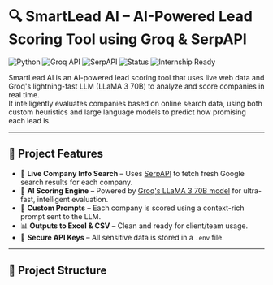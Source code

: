 # 🔍 SmartLead AI – AI-Powered Lead Scoring Tool using Groq & SerpAPI

![Python](https://img.shields.io/badge/Python-3.11-blue)
![Groq API](https://img.shields.io/badge/Groq-LLM-green)
![SerpAPI](https://img.shields.io/badge/SerpAPI-Integrated-yellow)
![Status](https://img.shields.io/badge/Status-Working-brightgreen)
![Internship Ready](https://img.shields.io/badge/Built%20For-Internship%20Submission-blueviolet)

SmartLead AI is an AI-powered lead scoring tool that uses live web data and Groq's lightning-fast LLM (LLaMA 3 70B) to analyze and score companies in real time.  
It intelligently evaluates companies based on online search data, using both custom heuristics and large language models to predict how promising each lead is.

---

## 🚀 Project Features

- 🔎 **Live Company Info Search** – Uses [SerpAPI](https://serpapi.com/) to fetch fresh Google search results for each company.
- 🧠 **AI Scoring Engine** – Powered by [Groq's LLaMA 3 70B model](https://console.groq.com/) for ultra-fast, intelligent evaluation.
- 📝 **Custom Prompts** – Each company is scored using a context-rich prompt sent to the LLM.
- 📊 **Outputs to Excel & CSV** – Clean and ready for client/team usage.
- 🔐 **Secure API Keys** – All sensitive data is stored in a `.env` file.

---

## 📂 Project Structure

